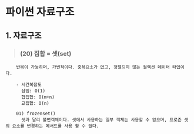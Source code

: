 # 파이썬 자료구조 

## 1. 자료구조
>   ### (20) 집합 = 셋(set)
        반복이 가능하며, 가변적이다. 중복요소가 없고, 정렬되지 않는 컬렉션 데이터 타입이다. 

        - 시간복잡도
          삽입: O(1)
          합집합: O(m+n)
          교집합: O(n)

        01) frozenset()
          셋과 달리 불변객체이다. 셋에서 사용하는 일부 객체는 사용할 수 없으며, 프로즌 셋의 요소를 변경하는 메서드를 사용 할 수 없다.
          